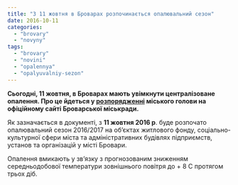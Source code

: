 ```yaml
---
title: "З 11 жовтня в Броварах розпочинається опалювальний сезон"
date: 2016-10-11
categories: 
  - "brovary"
  - "novyny"
tags: 
  - "brovary"
  - "novini"
  - "opalennya"
  - "opalyuvalniy-sezon"
---
```


**Сьогодні, 11 жовтня, в Броварах мають увімкнути централізоване опалення. Про це йдеться у [розпорядженні](http://brovary-rada.gov.ua/documents/24605.html) міського голови на офіційному сайті Броварської міськради.**

Як зазначається в документі, з **11 жовтня 2016 р**. буде розпочато опалювальний сезон 2016/2017 на об’єктах житлового фонду, соціально-культурної сфери міста та адміністративних будівлях підприємств, установ та організацій у місті Бровари.

Опалення вмикають у зв’язку з прогнозованим зниженням середньодобової температури зовнішнього повітря до + 8 С протягом трьох діб.
